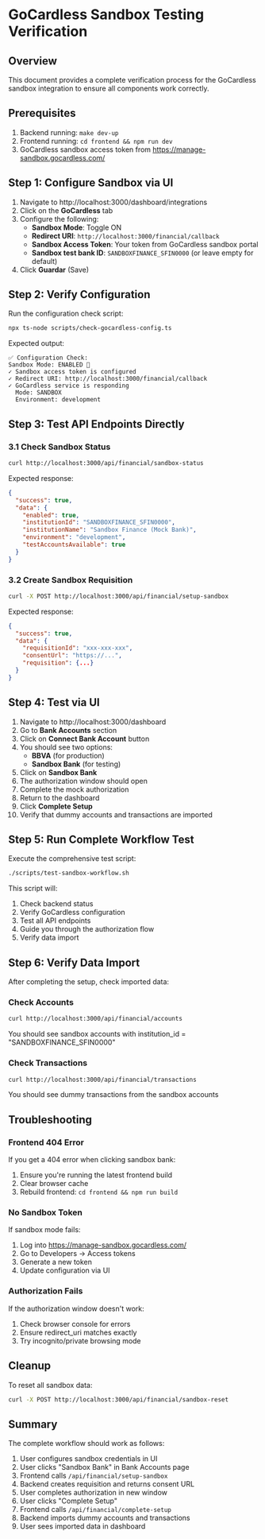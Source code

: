 # GoCardless Sandbox Testing Verification

## Overview
This document provides a complete verification process for the GoCardless sandbox integration to ensure all components work correctly.

## Prerequisites
1. Backend running: `make dev-up`
2. Frontend running: `cd frontend && npm run dev`
3. GoCardless sandbox access token from https://manage-sandbox.gocardless.com/

## Step 1: Configure Sandbox via UI

1. Navigate to http://localhost:3000/dashboard/integrations
2. Click on the **GoCardless** tab
3. Configure the following:
   - **Sandbox Mode**: Toggle ON
   - **Redirect URI**: `http://localhost:3000/financial/callback`
   - **Sandbox Access Token**: Your token from GoCardless sandbox portal
   - **Sandbox test bank ID**: `SANDBOXFINANCE_SFIN0000` (or leave empty for default)
4. Click **Guardar** (Save)

## Step 2: Verify Configuration

Run the configuration check script:
```bash
npx ts-node scripts/check-gocardless-config.ts
```

Expected output:
```
✅ Configuration Check:
Sandbox Mode: ENABLED 🧪
✓ Sandbox access token is configured
✓ Redirect URI: http://localhost:3000/financial/callback
✓ GoCardless service is responding
  Mode: SANDBOX
  Environment: development
```

## Step 3: Test API Endpoints Directly

### 3.1 Check Sandbox Status
```bash
curl http://localhost:3000/api/financial/sandbox-status
```

Expected response:
```json
{
  "success": true,
  "data": {
    "enabled": true,
    "institutionId": "SANDBOXFINANCE_SFIN0000",
    "institutionName": "Sandbox Finance (Mock Bank)",
    "environment": "development",
    "testAccountsAvailable": true
  }
}
```

### 3.2 Create Sandbox Requisition
```bash
curl -X POST http://localhost:3000/api/financial/setup-sandbox
```

Expected response:
```json
{
  "success": true,
  "data": {
    "requisitionId": "xxx-xxx-xxx",
    "consentUrl": "https://...",
    "requisition": {...}
  }
}
```

## Step 4: Test via UI

1. Navigate to http://localhost:3000/dashboard
2. Go to **Bank Accounts** section
3. Click on **Connect Bank Account** button
4. You should see two options:
   - **BBVA** (for production)
   - **Sandbox Bank** (for testing)
5. Click on **Sandbox Bank**
6. The authorization window should open
7. Complete the mock authorization
8. Return to the dashboard
9. Click **Complete Setup**
10. Verify that dummy accounts and transactions are imported

## Step 5: Run Complete Workflow Test

Execute the comprehensive test script:
```bash
./scripts/test-sandbox-workflow.sh
```

This script will:
1. Check backend status
2. Verify GoCardless configuration
3. Test all API endpoints
4. Guide you through the authorization flow
5. Verify data import

## Step 6: Verify Data Import

After completing the setup, check imported data:

### Check Accounts
```bash
curl http://localhost:3000/api/financial/accounts
```

You should see sandbox accounts with institution_id = "SANDBOXFINANCE_SFIN0000"

### Check Transactions
```bash
curl http://localhost:3000/api/financial/transactions
```

You should see dummy transactions from the sandbox accounts

## Troubleshooting

### Frontend 404 Error
If you get a 404 error when clicking sandbox bank:
1. Ensure you're running the latest frontend build
2. Clear browser cache
3. Rebuild frontend: `cd frontend && npm run build`

### No Sandbox Token
If sandbox mode fails:
1. Log into https://manage-sandbox.gocardless.com/
2. Go to Developers → Access tokens
3. Generate a new token
4. Update configuration via UI

### Authorization Fails
If the authorization window doesn't work:
1. Check browser console for errors
2. Ensure redirect_uri matches exactly
3. Try incognito/private browsing mode

## Cleanup

To reset all sandbox data:
```bash
curl -X POST http://localhost:3000/api/financial/sandbox-reset
```

## Summary

The complete workflow should work as follows:
1. User configures sandbox credentials in UI
2. User clicks "Sandbox Bank" in Bank Accounts page
3. Frontend calls `/api/financial/setup-sandbox`
4. Backend creates requisition and returns consent URL
5. User completes authorization in new window
6. User clicks "Complete Setup"
7. Frontend calls `/api/financial/complete-setup`
8. Backend imports dummy accounts and transactions
9. User sees imported data in dashboard